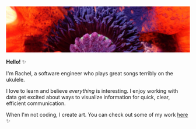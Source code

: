 ![poppy](https://github.com/PeepTheMoon/PeepTheMoon/blob/master/assets/Poppy-header.jpeg?raw=true)

**Hello!**  :sparkles: 

I'm Rachel, a software engineer who plays great songs terribly on the ukulele.  

I love to learn and believe *everything* is interesting. I enjoy working with data get excited about ways to visualize information for quick, clear, efficient communication.

When I'm not coding, I create art.  You can check out some of my work [here](https://www.instagram.com/peepthemoonstudios/?hl=en)   :sparkles:
